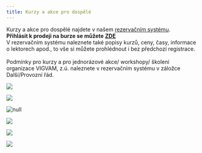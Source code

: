 ```yaml
---
title: Kurzy a akce pro dospělé
---
```

Kurzy a akce pro dospělé najdete v našem [rezervačním systému](https://vigvam.webooker.eu/).\
**Přihlásit k prodeji na burze se můžete** [**ZDE**](https://docs.google.com/forms/d/e/1FAIpQLScep3NZhLZkcVRkI7Pb2lQUvstCGUpVtsbgPDGjvuSlUkXdjA/viewform)\
V rezervačním systému naleznete také popisy kurzů, ceny, časy,  informace o lektorech apod., to vše si můžete prohlédnout i bez předchozí registrace. \
\
Podmínky pro kurzy a pro jednorázové akce/ workshopy/ školení organizace VIGVAM, z.ú. naleznete v rezervačním systému v záložce Další/Provozní řád.

![](/images/uploads/2019-05-30_vigvam_prvni_pomoc.jpg)

![](/images/uploads/2019-05-11_vigvam_joga_zdrava_pater.jpg)

![null](/images/uploads/vigvam_joga_a_pilates_2018-1-.jpg)

![](/images/uploads/vigvam_dospeli_2019.jpg)

![](/images/uploads/nlp_2019-03-23.jpg)

![](/images/uploads/2019_vigvam_beh_pro_zeny.jpg)
